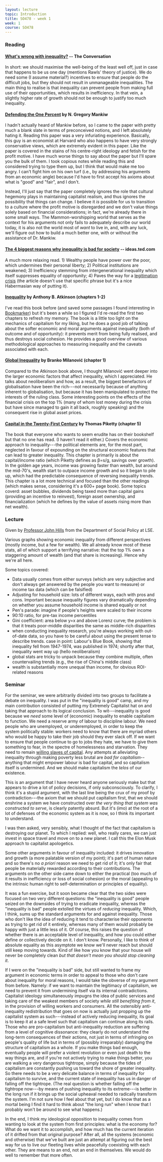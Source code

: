 ```yaml
---
layout: lecture
topic: Introduction
title: SO478 - week 1
week: 1
course: SO478
---
```


### Reading

#### [What's wrong with inequality?](https://theconversation.com/whats-wrong-with-inequality-43252) -- The Conversation

In short: we should maximise the well-being of the least well off, just in case
that happens to be us one day (mentions Rawls' theory of justice). We do need
some (I assume material?) incentives to ensure that people do the difficult
jobs, but they should not result in unmanageable inequalities.  The main thing
to realise is that inequality can prevent people from making full use of their
opportunities, which results in inefficiency.  In that vein, a slightly higher
rate of growth should not be enough to justify too much inequality.

#### [Defending the One Percent](https://scholar.harvard.edu/files/mankiw/files/defending_the_one_percent_1.pdf) by N. Gregory Mankiw

I hadn't actually heard of Mankiw before, so I came to the paper with pretty
much a blank slate in terms of preconceived notions, and I left absolutely
hating it. Reading this paper was a very infuriating experience. Basically,
this guy is an economist at Harvard who also happens to have very strongly
conservative views, which are extremely evident in this paper. Like the paper
is covered in the stains of his centre-right ideology and fetish for the profit
motive. I have much worse things to say about the paper but I'll spare you the
bulk of them. I took copious notes while reading this and considered trying to
type them up, but I think that would make me too angry. I can't fight him on
his own turf (i.e., by addressing his arguments from an economic angle) because
I'd have to first accept his axioms about what is "good" and "fair", and I
don't.

Instead, I'll just say that the paper completely ignores the role that cultural
hegemony plays in maintaining capitalist realism, and thus ignores the
possibility that things can change. I believe it _is_ possible for us to
transition to a culture where the profit motive is disregarded and we don't
value things solely based on financial considerations; in fact, we're already
there in some small ways. The Mammon-worshipping world that serves as the
context for his arguments not only fails to adequately describe our world
today, it is also not the world most of _want_ to live in, and, with any luck,
we'll figure out how to build a much better one, with or without the assistance
of Dr. Mankiw.

#### [The 4 biggest reasons why inequality is bad for society](https://ideas.ted.com/the-4-biggest-reasons-why-inequality-is-bad-for-society/) -- ideas.ted.com

A much more relaxing read. 1) Wealthy people have power over the poor, which
undermines their personal liberty; 2) Political institutions are weakened; 3)
Inefficiency stemming from intergenerational inequality which itself suppresses
equality of opportunity; 4) Paves the way for a [legitimation
crisis](https://en.wikipedia.org/wiki/Legitimation_crisis) (the article doesn't
use that specific phrase but it's a nice Habermasian way of putting it).

#### [Inequality](https://www.goodreads.com/book/show/23502970-inequality) by Anthony B.  Atkinson (chapters 1-2)

I've read this book before (and saved some passages I found interesting in
[Bookmarker](http://bookmarker.dellsystem.me/book/inequality-what-can-be-done))
but it's been a while so I figured I'd re-read the first two chapters to
refresh my memory. The book is a little too light on the mechanics of
capitalism for my liking, but he does a good job of talking about the softer
economic and moral arguments against inequality (both of outcome and of
opportunity): it prevents merit from being fully realised, and thus destroys
social cohesion. He provides a good overview of various methodological
approaches to measuring inequality and the caveats associated with each.

#### [Global Inequality](https://www.goodreads.com/book/show/27311800-global-inequality) by Branko Milanović (chapter 1)

Compared to the Atkinson book above, I thought
Milanović went deeper into the larger economic factors that affect inequality,
which I appreciated. He talks about neoliberalism and how, as a result, the
biggest benefactors of globalisation have been the rich---not necessarily
because of anything inherent to globalisation, but because it has been
manipulated to protect the interests of the ruling class. Some interesting
points on the effects of the financial crisis on the top 1% (many of whom lost
money during the crisis but have since managed to gain it all back, roughly
speaking) and the consequent rise in global asset prices.

#### [Capital in the Twenty-First Century](https://www.goodreads.com/book/show/18736925-capital-in-the-twenty-first-century) by Thomas Piketty (chapter 5)

The book that everyone who wants to seem erudite has on their bookshelf but
that no one has read. (I haven't read it either.) Covers the economic approach
to inequality---the political elements are, for the most part, neglected in
favour of expounding on the structural economic features that can lead to
greater inequality. This chapter is primarily is about the capital/income ratio
(which Piketty defines as β=s/g, savings over growth). In the golden age years,
income was growing faster than wealth, but around the mid-70's, wealth start to
outpace income growth and so it began to pile up, which had the predictable
consequence of reversing inequality trends. This chapter is a lot more
technical and focused than the other readings (which makes sense, considering
it's a 600+ page book). Some topics coverd: asset bubbles, dividends being
taxed more than capital gains (providing an incentive to reinvest), foreign
asset ownership, and financialization (which he defines by the value of assets
rising more than net wealth).

### Lecture

Given by [Professor John
Hills](https://www.lse.ac.uk/researchAndExpertise/Experts/j.hills%40lse.ac.uk)
from the Department of Social Policy at LSE.

Various graphs showing economic inequality from different perspectives (mostly
income, but a few for wealth). We all already know most of these stats, all of
which support a terrifying narrative: that the top 1% own a staggering amount
of wealth (and that share is increasing). Hence why we're all here.

Some topics covered:

* Data usually comes from either surveys (which are very subjective and don't
  always get answered by the people you want to measure) or income tax data
  (which can be falsified)
* Adjusting for household size: lots of different ways, each with pros and
  cons. Important because inequality figures vary dramatically depending on
  whether you assume household income is shared equally or not
* Pen's parade: imagine if people's heights were scaled to their income
* 90:10 ratio, for pre-tax income percentiles
* Gini coefficient: area below y=x and above Lorenz curve; the problem is that
  it treats poor-middle disparities the same as middle-rich disparities
* when conducting inequality research, you're always working with out-of-date
  data, so you have to be careful about using the present tense to describe
  trends. case in point: Labour's Blue Book, showing that inequality fell
  from 1947-1974, was published in 1974; shortly after that, inequality went
  way up (hello neoliberalism)
* global stats are tricky to unpack because they combine multiple, often
  countervailing trends (e.g., the rise of China's middle class)
* wealth is substantially more unequal than income, for obvious ROI-related
  reasons

### Seminar

For the seminar, we were arbitrarily divided into two groups to facilitate a
debate on inequality. I was put in the "inequality is good" camp, and my main
contribution consisted of putting my Extremely Capitalist hat on and taking
that approach to its logical conclusion. To wit---inequality is good because we
_need_ some level of (economic) inequality to enable capitalism to function. We
need a reserve army of labour to discipline labour. We need people who are
unemployed, or underemployed, in order to keep the system politically stable:
workers need to know that there are myriad others who would be happy to take
their job should they ever slack off. If we want to ensure that people continue to
go to jobs they hate, we have to give them something to fear, in the spectre of
homelessness and starvation. They need to remain [willing slaves of
capital](https://www.goodreads.com/book/show/18112211-willing-slaves-of-capital).
Any attempts at alleviating inequality through making poverty less brutal are
_bad for capitalism_--anything that might empower labour is bad for capital,
and so capitalism itself is undermined. And we should make capitalism the
_telos_ of our existence.

This is an argument that I have never heard anyone seriously make but that
appears to drive a lot of policy decisions, if only subconsciously. To clarify,
I think it's a stupid argument, with the last line being the crux of my proof
by contradiction---the axiom that we should put capitalism first, that we
should enshrine a system we have constructed over _the very thing that system
was constructed to serve_, is clearly patently absurd. But it's (imo) at the
root of a lot of defenses of the economic system as it is now, so I think its
important to understand.

I was then asked, very sensibly, what I thought of the fact that capitalism is
destroying our planet. To which I replied: well, who really cares, we can just
invest in space travel and move on to a new planet. I call this the Elon Musk
approach to capitalist apologetics.

Some other arguments in favour of inequality included: it drives innovation and
growth (a more palatable version of my point); it's part of human nature and so
there's no _a priori_ reason we need to get rid of it; it's only fair that
people be materially rewarded according to their contributions. The arguments
on the other side came down to either the practical (too much of it results in
inefficiency or loss of social cohesion) or the moral (appealing to the
intrinsic human right to self-determination or principles of equality).

It was a fun exercise, but it soon became clear that the two sides were focused
on two very different questions: the "inequality is good" people seized on the
downsides of trying to eradicate inequality, whereas the "inequality is bad"
people extolled the virtues of _reducing_ inequality. Which, I think, sums up
the standard arguments for and against inequality. Those who don't like the
idea of reducing it tend to characterise their opponents as trying to get rid
of it entirely, whereas many of them would probably be happy with just a little
less of it. Of course, this raises the question of whether there is an
acceptable level of inequality, and how you could either define or collectively
decide on it. I don't know. Personally, I like to think of absolute equality as
this asymptote we know we'll never reach but should still keep moving towards.
Kind of like how you know that your house will never be completely clean _but
that doesn't mean you should stop cleaning it_.

If I were on the "inequality is bad" side, but still wanted to frame my
argument in economic terms in order to appeal to those who don't care about
inequality for moral reasons, I would take the obverse of my argument from
before. Namely: if we want to maintain the legitimacy of capitalism, we need to
prevent it from undermining itself via its internal contradictions. Capitalist
ideology simultaneously impugns the idea of public services and
taking care of the weakest members of society _while still benefiting from it_,
in the provision of willing workers and consumers. All the ostensibly
anti-inequality redistribution that goes on now is actually just propping up
the capitalist system as such---instead of actively reducing inequality, its
goal is to keep it at a safe level such that capitalism can continue along its
rails. Those who are pro-capitalism but anti-inequality reduction are suffering
from a level of cognitive dissonance: they clearly do not understand the
long-term consequences of their actions, not just in terms of infringing on
people's quality of life but in terms of (possibly
irreparably) damaging the structure of capitalism as a whole. If you make
things bad enough, eventually people will prefer a violent revolution or even
just death to the way things are, and if you're not actively trying to make
things better, you are walking a very dangerous tightrope, simply because
the tides of capitalism are constantly pushing us toward the shore of greater
inequality. So there needs to be a very delicate balance in terms of
inequality for capitalism to survive, and the current state of inequality has
us in danger of falling off the tightrope. (The real question is whether
falling off the tightrope now---by means of pushing inequality to its
extreme---is better in the long run if it brings up the social upheaval needed
to radically transform the system. I'm not sure how I feel about that yet, but
I do know that as a mortal being I find it hard to think about "the long
run" when I know that I probably won't be around to see what happens.)

In the end, I think my ideological opposition to inequality comes from wanting
to look at the system from first principles: what is the economy for? What do
we want it to accomplish, and how much has the current iteration of it drifted
from that original purpose? After all, all the systems (economic and otherwise)
that we've built are just an attempt at figuring out the best way for us to
live our fleeting lives while peacefully coexisting with each other. They are
means to an end, not an end in themselves. We would do well to remember that
more often.
